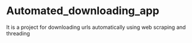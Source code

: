 # Automated_downloading_app
It is a project for downloading urls automatically using web scraping and threading
